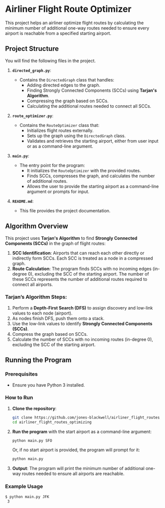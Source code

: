 # Airliner Flight Route Optimizer

This project helps an airliner optimize flight routes by calculating the minimum number of additional one-way routes needed to ensure every airport is reachable from a specified starting airport.

## Project Structure
You will find the following files in the project.

1. **`directed_graph.py`**:
   - Contains the `DirectedGraph` class that handles:
     - Adding directed edges to the graph.
     - Finding Strongly Connected Components (SCCs) using **Tarjan's Algorithm**.
     - Compressing the graph based on SCCs.
     - Calculating the additional routes needed to connect all SCCs.

2. **`route_optimizer.py`**:
   - Contains the `RouteOptimizer` class that:
     - Initializes flight routes externally.
     - Sets up the graph using the `DirectedGraph` class.
     - Validates and retrieves the starting airport, either from user input or as a command-line argument.

3. **`main.py`**:
   - The entry point for the program:
     - It initializes the `RouteOptimizer` with the provided routes.
     - Finds SCCs, compresses the graph, and calculates the number of additional routes.
     - Allows the user to provide the starting airport as a command-line argument or prompts for input.

4. **`README.md`**:
   - This file provides the project documentation.

## Algorithm Overview

This project uses **Tarjan's Algorithm** to find **Strongly Connected Components (SCCs)** in the graph of flight routes:
1. **SCC Identification**: Airports that can reach each other directly or indirectly form SCCs. Each SCC is treated as a node in a compressed graph.
2. **Route Calculation**: The program finds SCCs with no incoming edges (in-degree 0), excluding the SCC of the starting airport. The number of these SCCs represents the number of additional routes required to connect all airports.

### Tarjan’s Algorithm Steps:
1. Perform a **Depth-First Search (DFS)** to assign discovery and low-link values to each node (airport).
2. As nodes finish DFS, push them onto a stack.
3. Use the low-link values to identify **Strongly Connected Components (SCCs)**.
4. Compress the graph based on SCCs.
5. Calculate the number of SCCs with no incoming routes (in-degree 0), excluding the SCC of the starting airport.

## Running the Program

### Prerequisites
- Ensure you have Python 3 installed.

### How to Run

1. **Clone the repository**:
    ```bash
    git clone https://github.com/jones-blackwell/airliner_flight_routes_optimizing.git
    cd airliner_flight_routes_optimizing
    ```

2. **Run the program** with the start airport as a command-line argument:
    ```bash
    python main.py SFO
    ```

   Or, if no start airport is provided, the program will prompt for it:
    ```bash
    python main.py
    ```

3. **Output**: The program will print the minimum number of additional one-way routes needed to ensure all airports are reachable.

### Example Usage

```bash
$ python main.py JFK
 3

